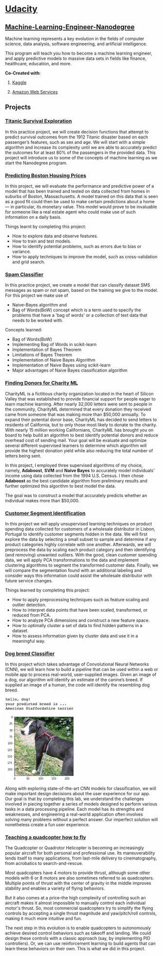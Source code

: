 # [Udacity](https://in.udacity.com/)
## [Machine-Learning-Engineer-Nanodegree](https://in.udacity.com/course/machine-learning-engineer-nanodegree--nd009t?utm_expid=.N5BPzO0yTgeKxF0Hi-Khhg.0&utm_referrer=https:%2F%2Fwww.google.co.in%2F)

Machine learning represents a key evolution in the fields of computer science, data analysis, software engineering, and artificial intelligence.

This program will teach you how to become a machine learning engineer, and apply predictive models to massive data sets in fields like finance, healthcare, education, and more.

**Co-Created with**:

1. [Kaggle](https://www.kaggle.com/)

2. [Amazon Web Services](https://aws.amazon.com/)

## Projects

### [Titanic Survival Exploration](https://github.com/MANOJPATRA1991/Machine-Learning-Engineer-Nanodegree/tree/master/P1-Titanic%20Survival%20Exploration)

In this practice project, we will create decision functions that attempt to predict survival outcomes from the 1912 Titanic disaster based on each passenger’s features, such as sex and age. We will start with a simple algorithm and increase its complexity until we are able to accurately predict the outcomes for at least 80% of the passengers in the provided data. This project will introduce us to some of the concepts of machine learning as we start the Nanodegree program.

### [Predicting Boston Housing Prices](https://github.com/MANOJPATRA1991/Machine-Learning-Engineer-Nanodegree/tree/master/P2-Boston%20Housing)

In this project, we will evaluate the performance and predictive power of a model that has been trained and tested on data collected from homes in suburbs of Boston, Massachusetts. A model trained on this data that is seen as a good fit could then be used to make certain predictions about a home — in particular, its monetary value. This model would prove to be invaluable for someone like a real estate agent who could make use of such information on a daily basis.

Things learnt by completing this project:

* How to explore data and observe features.
* How to train and test models.
* How to identify potential problems, such as errors due to bias or variance.
* How to apply techniques to improve the model, such as cross-validation and grid search.

### [Spam Classifier](https://github.com/MANOJPATRA1991/Machine-Learning-Engineer-Nanodegree/tree/master/P3-Spam%20Classifier)

In this practice project, we create a model that can classify dataset SMS messages as spam or not spam, based on the training we give to the model. For this project we make use of 

* Naive-Bayes algorithm and 
* Bag of Words(BoW) concept which is a term used to specify the problems that have a 'bag of words' or a collection of text data that needs to be worked with.

Concepts learned:

* Bag of Words(BoW)
* Implementing Bag of Words in scikit-learn
* Implementation of Bayes Theorem
* Limitations of Bayes Theorem
* Implementation of Naive Bayes Algorithm
* Implementation of Naive Bayes using scikit-learn
* Major advantages of Naive Bayes classification algorithm

### [Finding Donors for Charity ML](https://github.com/MANOJPATRA1991/Machine-Learning-Engineer-Nanodegree/tree/master/P4-Finding%20Donors%20for%20Charity%20ML)

CharityML is a fictitious charity organization located in the heart of Silicon Valley that was established to provide financial support for people eager to learn machine learning. After nearly 32,000 letters were sent to people in the community, CharityML determined that every donation they received came from someone that was making more than $50,000 annually. To expand their potential donor base, CharityML has decided to send letters to residents of California, but to only those most likely to donate to the charity. With nearly 15 million working Californians, CharityML has brought you on board to help build an algorithm to best identify potential donors and reduce overhead cost of sending mail. Your goal will be evaluate and optimize several different supervised learners to determine which algorithm will provide the highest donation yield while also reducing the total number of letters being sent.

In this project, I employed three supervised algorithms of my choice, namely, **Adaboost**, **SVM** and **Naive Bayes** to accurately model individuals' income using data collected from the 1994 U.S. Census. I then chose **Adaboost** as the best candidate algorithm from preliminary results and further optimized this algorithm to best model the data. 

The goal was to construct a model that accurately predicts whether an individual makes more than $50,000. 

### [Customer Segment Identification](https://github.com/MANOJPATRA1991/Machine-Learning-Engineer-Nanodegree/tree/master/P11-Customer%20Segments)

In this project we will apply unsupervised learning techniques on product spending data collected for customers of a wholesale distributor in Lisbon, Portugal to identify customer segments hidden in the data. We will first explore the data by selecting a small subset to sample and determine if any product categories highly correlate with one another. Afterwards, we will preprocess the data by scaling each product category and then identifying (and removing) unwanted outliers. With the good, clean customer spending data, we will apply PCA transformations to the data and implement clustering algorithms to segment the transformed customer data. Finally, we will compare the segmentation found with an additional labeling and consider ways this information could assist the wholesale distributor with future service changes.

Things learned by completing this project:

* How to apply preprocessing techniques such as feature scaling and outlier detection.
* How to interpret data points that have been scaled, transformed, or reduced from PCA.
* How to analyze PCA dimensions and construct a new feature space.
* How to optimally cluster a set of data to find hidden patterns in a dataset.
* How to assess information given by cluster data and use it in a meaningful way.

### [Dog breed Classifier](https://github.com/MANOJPATRA1991/Machine-Learning-Engineer-Nanodegree/tree/master/P12-Dog%20Breed%20Classifier%20(CNN%20Project))

In this project which takes advantage of Convolutional Neural Networks (CNN), we will learn how to build a pipeline that can be used within a web or mobile app to process real-world, user-supplied images.  Given an image of a dog, our algorithm will identify an estimate of the canine’s breed.  If supplied an image of a human, the code will identify the resembling dog breed.  

![Sample Output](https://github.com/MANOJPATRA1991/Machine-Learning-Engineer-Nanodegree/blob/master/P12-Dog%20Breed%20Classifier%20(CNN%20Project)/images/sample_dog_output.png)

Along with exploring state-of-the-art CNN models for classification, we will make important design decisions about the user experience for our app.  Our goal is that by completing this lab, we understand the challenges involved in piecing together a series of models designed to perform various tasks in a data processing pipeline.  Each model has its strengths and weaknesses, and engineering a real-world application often involves solving many problems without a perfect answer. Our imperfect solution will nonetheless create a fun user experience.

### [Teaching a quadcopter how to fly](https://github.com/MANOJPATRA1991/Machine-Learning-Engineer-Nanodegree/tree/master/P18-Teaching%20a%20Quadcopter%20how%20to%20fly)

The Quadcopter or Quadrotor Helicopter is becoming an increasingly popular aircraft for both personal and professional use. Its maneuverability lends itself to many applications, from last-mile delivery to cinematography, from acrobatics to search-and-rescue.

Most quadcopters have 4 motors to provide thrust, although some other models with 6 or 8 motors are also sometimes referred to as quadcopters. Multiple points of thrust with the center of gravity in the middle improves stability and enables a variety of flying behaviors.

But it also comes at a price–the high complexity of controlling such an aircraft makes it almost impossible to manually control each individual motor's thrust. So, most commercial quadcopters try to simplify the flying controls by accepting a single thrust magnitude and yaw/pitch/roll controls, making it much more intuitive and fun.

The next step in this evolution is to enable quadcopters to autonomously achieve desired control behaviors such as takeoff and landing. We could design these controls with a classic approach (say, by implementing PID controllers). Or, we can use reinforcement learning to build agents that can learn these behaviors on their own. This is what we did in this project.

